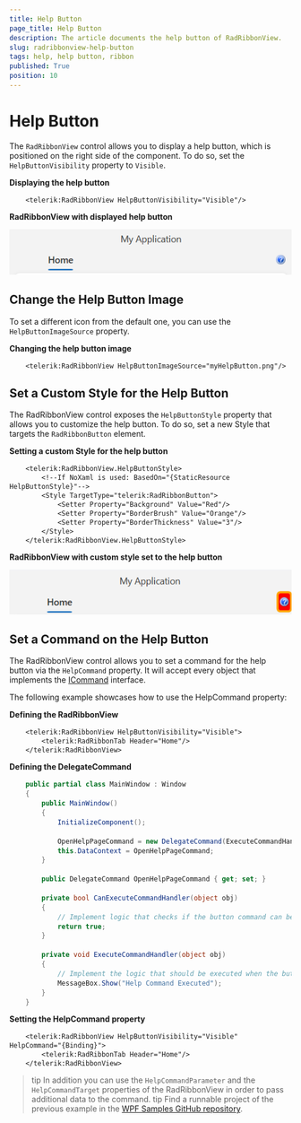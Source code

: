 ```yaml
---
title: Help Button
page_title: Help Button
description: The article documents the help button of RadRibbonView.
slug: radribbonview-help-button
tags: help, help button, ribbon
published: True
position: 10
---
```


# Help Button

The `RadRibbonView` control allows you to display a help button, which is positioned on the right side of the component. To do so, set the `HelpButtonVisibility` property to `Visible`.

__Displaying the help button__
```XAML
    <telerik:RadRibbonView HelpButtonVisibility="Visible"/>
```

__RadRibbonView with displayed help button__

![RadRibbonView with displayed help button](images/radribbonview-help-button-0.png)

## Change the Help Button Image

To set a different icon from the default one, you can use the `HelpButtonImageSource` property.

__Changing the help button image__
```XAML
    <telerik:RadRibbonView HelpButtonImageSource="myHelpButton.png"/> 
```

## Set a Custom Style for the Help Button

The RadRibbonView control exposes the `HelpButtonStyle` property that allows you to customize the help button. To do so, set a new Style that targets the `RadRibbonButton` element.

__Setting a custom Style for the help button__
```XAML
    <telerik:RadRibbonView.HelpButtonStyle>
        <!--If NoXaml is used: BasedOn="{StaticResource HelpButtonStyle}"-->
        <Style TargetType="telerik:RadRibbonButton">
            <Setter Property="Background" Value="Red"/>
            <Setter Property="BorderBrush" Value="Orange"/>
            <Setter Property="BorderThickness" Value="3"/>
        </Style>
    </telerik:RadRibbonView.HelpButtonStyle>
```

__RadRibbonView with custom style set to the help button__

![RadRibbonView with custom style set to the help button](images/radribbonview-help-button-1.png)

## Set a Command on the Help Button

The RadRibbonView control allows you to set a command for the help button via the `HelpCommand` property. It will accept every object that implements the [ICommand](https://learn.microsoft.com/en-us/dotnet/api/system.windows.input.icommand?view=net-9.0&redirectedfrom=MSDN) interface.

The following example showcases how to use the HelpCommand property:

__Defining the RadRibbonView__
```XAML
    <telerik:RadRibbonView HelpButtonVisibility="Visible">
        <telerik:RadRibbonTab Header="Home"/>
    </telerik:RadRibbonView>
```

__Defining the DelegateCommand__
```C#
    public partial class MainWindow : Window
    {
        public MainWindow()
        {
            InitializeComponent();

            OpenHelpPageCommand = new DelegateCommand(ExecuteCommandHandler, CanExecuteCommandHandler);
            this.DataContext = OpenHelpPageCommand;
        }

        public DelegateCommand OpenHelpPageCommand { get; set; }

        private bool CanExecuteCommandHandler(object obj)
        {
            // Implement logic that checks if the button command can be executed 
            return true;
        }

        private void ExecuteCommandHandler(object obj)
        {
            // Implement the logic that should be executed when the button is clicked 
            MessageBox.Show("Help Command Executed");
        }
    }
```

__Setting the HelpCommand property__
```XAML
    <telerik:RadRibbonView HelpButtonVisibility="Visible" HelpCommand="{Binding}">
        <telerik:RadRibbonTab Header="Home"/>
    </telerik:RadRibbonView>
```

>tip In addition you can use the `HelpCommandParameter` and the `HelpCommandTarget` properties of the RadRibbonView in order to pass additional data to the command.
>tip Find a runnable project of the previous example in the [WPF Samples GitHub repository](https://github.com/telerik/xaml-sdk/tree/master/RibbonView/HelpFunctionality).
